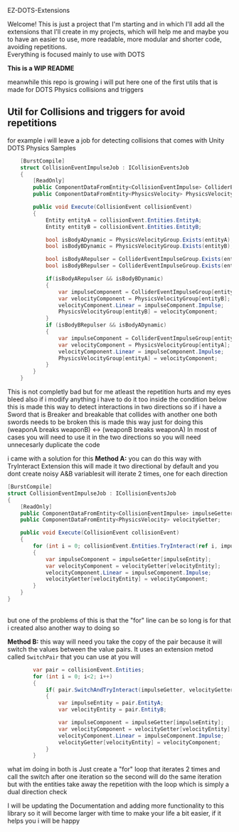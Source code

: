 EZ-DOTS-Extensions

Welcome! This is just a project that I'm starting and in which I'll add all the extensions that I'll create in my projects, which will help me and maybe you to have an easier to use, more readable, more modular and shorter code, avoiding repetitions. </br>Everything is focused mainly to use with DOTS


<b>This is a WIP README</b>


meanwhile this repo is growing i will put here one of the first utils that is made for DOTS Physics collisions and triggers


## Util for Collisions and triggers for avoid repetitions
for example i will leave a job for detecting collisions that comes with Unity DOTS Physics Samples
```csharp
    [BurstCompile]
    struct CollisionEventImpulseJob : ICollisionEventsJob
    {
        [ReadOnly]
        public ComponentDataFromEntity<CollisionEventImpulse> ColliderEventImpulseGroup;
        public ComponentDataFromEntity<PhysicsVelocity> PhysicsVelocityGroup;

        public void Execute(CollisionEvent collisionEvent)
        {
            Entity entityA = collisionEvent.Entities.EntityA;
            Entity entityB = collisionEvent.Entities.EntityB;

            bool isBodyADynamic = PhysicsVelocityGroup.Exists(entityA);
            bool isBodyBDynamic = PhysicsVelocityGroup.Exists(entityB);

            bool isBodyARepulser = ColliderEventImpulseGroup.Exists(entityA);
            bool isBodyBRepulser = ColliderEventImpulseGroup.Exists(entityB);

            if(isBodyARepulser && isBodyBDynamic)
            {
                var impulseComponent = ColliderEventImpulseGroup[entityA];
                var velocityComponent = PhysicsVelocityGroup[entityB];
                velocityComponent.Linear = impulseComponent.Impulse;
                PhysicsVelocityGroup[entityB] = velocityComponent;
            }
            if (isBodyBRepulser && isBodyADynamic)
            {
                var impulseComponent = ColliderEventImpulseGroup[entityB];
                var velocityComponent = PhysicsVelocityGroup[entityA];
                velocityComponent.Linear = impulseComponent.Impulse;
                PhysicsVelocityGroup[entityA] = velocityComponent;
            }
        }
    }
```
This is not completly bad but for me atleast the repetition hurts and my eyes bleed
also if i modify anything i have to do it too inside the condition below
this is made this way to detect interactions in two directions
so if i have a Sword that is Breaker and breakable that collides with another one
both swords needs to be broken
this is made this way just for doing this (weaponA breaks weaponB) <-> (weaponB breaks weaponA)
In most of cases you will need to use it in the two directions
so you will need unnecesarly duplicate the code

i came with a solution for this
<b>Method A:</b> you can do this way with TryInteract Extension this will made it two directional by default and you dont create noisy A&B variablesit will iterate 2 times, one for each direction
```csharp
[BurstCompile]
struct CollisionEventImpulseJob : ICollisionEventsJob
{
    [ReadOnly]
    public ComponentDataFromEntity<CollisionEventImpulse> impulseGetter;
    public ComponentDataFromEntity<PhysicsVelocity> velocityGetter;

    public void Execute(CollisionEvent collisionEvent)
    {
        for (int i = 0; collisionEvent.Entities.TryInteract(ref i, impulseGetter, velocityGetter, out Entity impulseEntity, out Entity velocityEntity);)
        {
            var impulseComponent = impulseGetter[impulseEntity];
            var velocityComponent = velocityGetter[velocityEntity];
            velocityComponent.Linear = impulseComponent.Impulse;
            velocityGetter[velocityEntity] = velocityComponent;
        }
    }
}
```
<br/>but one of the problems of this is that the "for" line can be so long is for that i created also another way to doing so

<b>Method B:</b> this way will need you take the copy of the pair because it will switch the values between the value pairs.
It uses an extension metod called ``SwitchPair`` that you can use at you will
```csharp
        var pair = collisionEvent.Entities;
        for (int i = 0; i<2; i++)
        {
            if( pair.SwitchAndTryInteract(impulseGetter, velocityGetter))
            {
                var impulseEntity = pair.EntityA; 
                var velocityEntity = pair.EntityB;

                var impulseComponent = impulseGetter[impulseEntity];
                var velocityComponent = velocityGetter[velocityEntity];
                velocityComponent.Linear = impulseComponent.Impulse;
                velocityGetter[velocityEntity] = velocityComponent;
            }
        }
```
what im doing in both is Just create a "for" loop that iterates 2 times and call the switch after one iteration so the second will do the same iteration but with the entities take away the repetition with the loop which is simply a dual direction check



I will be updating the Documentation and adding more functionality to this library so it will become larger with time to make your life a bit easier, if it helps you i will be happy

